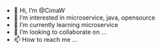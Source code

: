 - 👋 Hi, I’m @CimaW
- 👀 I’m interested in microservice, java, opensource
- 🌱 I’m currently learning microservice
- 💞️ I’m looking to collaborate on ...
- 📫 How to reach me ...

<!---
CimaW/CimaW is a ✨ special ✨ repository because its `README.md` (this file) appears on your GitHub profile.
You can click the Preview link to take a look at your changes.
--->
